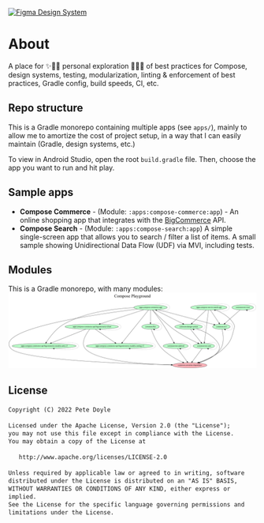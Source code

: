 [![Figma Design System](https://img.shields.io/badge/Figma-Design-pink.svg?style=for-the-badge&logo=figma)](https://www.figma.com/file/iJbFMd9ZzU2U9iQZ0nk72t/Fractal-Foundations)

# About
A place for ✨👨‍🔬 personal exploration 👩‍🔬✨ of best practices for Compose, design systems, testing, modularization, linting & enforcement of best practices, Gradle config, build speeds, CI, etc.


## Repo structure
This is a Gradle monorepo containing multiple apps (see `apps/`), mainly to allow me to amortize the cost of project setup, in a way that I can easily maintain (Gradle, design systems, etc.)

To view in Android Studio, open the root `build.gradle` file. Then, choose the app you want to run and hit play.

## Sample apps
- **Compose Commerce** - (Module: `:apps:compose-commerce:app`) - An online shopping app that integrates with the [BigCommerce](https://www.bigcommerce.com) API.
- **Compose Search** - (Module: `:apps:compose-search:app`) A simple single-screen app that allows you to search / filter a list of items. A small sample showing Unidirectional Data Flow (UDF) via MVI, including tests.

## Modules
This is a Gradle monorepo, with many modules:
![Modules Graph](/utils/art/project.dot.png)

## License
```
Copyright (C) 2022 Pete Doyle

Licensed under the Apache License, Version 2.0 (the "License");
you may not use this file except in compliance with the License.
You may obtain a copy of the License at

   http://www.apache.org/licenses/LICENSE-2.0

Unless required by applicable law or agreed to in writing, software
distributed under the License is distributed on an "AS IS" BASIS,
WITHOUT WARRANTIES OR CONDITIONS OF ANY KIND, either express or implied.
See the License for the specific language governing permissions and
limitations under the License.
```

